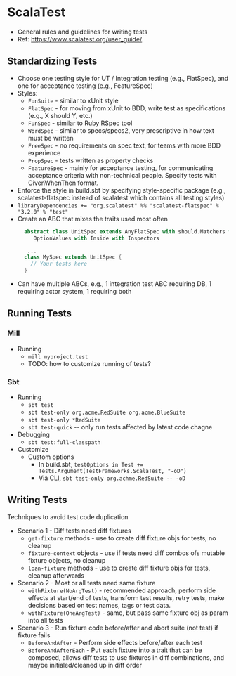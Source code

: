 
# ScalaTest

* General rules and guidelines for writing tests
* Ref: https://www.scalatest.org/user_guide/

## Standardizing Tests
* Choose one testing style for UT / Integration testing (e.g., FlatSpec), and one for acceptance testing (e.g., FeatureSpec)
* Styles:
  * `FunSuite` - similar to xUnit style
  * `FlatSpec` - for moving from xUnit to BDD, write test as specifications (e.g., X should Y, etc.)
  * `FunSpec` - similar to Ruby RSpec tool
  * `WordSpec` - similar to specs/specs2, very prescriptive in how text must be written
  * `FreeSpec` - no requirements on spec text, for teams with more BDD experience
  * `PropSpec` - tests written as property checks
  * `FeatureSpec` - mainly for acceptance testing, for communicating acceptance criteria with non-technical people. Specify tests with GivenWhenThen format.
* Enforce the style in build.sbt by specifying style-specific package (e.g., scalatest-flatspec instead of scalatest which contains all testing styles)
* `libraryDependencies += "org.scalatest" %% "scalatest-flatspec" % "3.2.0" % "test"`
* Create an ABC that mixes the traits used most often
  ```scala
    abstract class UnitSpec extends AnyFlatSpec with should.Matchers with
       OptionValues with Inside with Inspectors

     ...
    class MySpec extends UnitSpec {
      // Your tests here
    }
  ```
* Can have multiple ABCs, e.g., 1 integration test ABC requiring DB, 1 requiring actor system, 1 requiring both

## Running Tests
### Mill
* Running
  * `mill myproject.test`
  * TODO: how to customize running of tests?

### Sbt
* Running
  * `sbt test`
  * `sbt test-only org.acme.RedSuite org.acme.BlueSuite`
  * `sbt test-only *RedSuite`
  * `sbt test-quick`    -- only run tests affected by latest code chagne
* Debugging
  * `sbt test:full-classpath`
* Customize
  * Custom options
    * In build.sbt, `testOptions in Test += Tests.Argument(TestFrameworks.ScalaTest, "-oD")`
    * Via CLI, `sbt test-only org.achme.RedSuite -- -oD`
    
## Writing Tests

Techniques to avoid test code duplication

* Scenario 1 - Diff tests need diff fixtures
    * `get-fixture` methods - use to create diff fixture objs for tests, no cleanup
    * `fixture-context` objects - use if tests need diff combos ofs mutable fixture objects, no cleanup
    * `loan-fixture` methods - use to create diff fixture objs for tests, cleanup afterwards
* Scenario 2 - Most or all tests need same fixture
    * `withFixture(NoArgTest)` - recommended approach, perform side effects at start/end of tests, transform test results, retry tests, make decisions based on test names, tags or test data.
    * `withFixture(OneArgTest)` - same, but pass same fixture obj as param into all tests
* Scenario 3 - Run fixture code before/after and abort suite (not test) if fixture fails
    * `BeforeAndAfter` - Perform side effects before/after each test
    * `BeforeAndAfterEach` - Put each fixture into a trait that can be composed, allows diff tests to use fixtures in diff combinations, and maybe initialed/cleaned up in diff order
